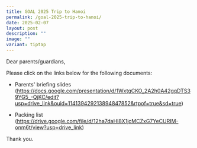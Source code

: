 ```yaml
---
title: GOAL 2025 Trip to Hanoi
permalink: /goal-2025-trip-to-hanoi/
date: 2025-02-07
layout: post
description: ""
image: ""
variant: tiptap
---
```

<p>Dear parents/guardians,</p>
<p></p>
<p>Please click on the links below for the following documents:</p>
<p></p>
<ul data-tight="true" class="tight">
<li>
<p>Parents' briefing slides (<a href="https://docs.google.com/presentation/d/1WxtgCKO_2A2h0A42gqDTS39YG5_-QjKC/edit?usp=drive_link&amp;ouid=114139429213894847852&amp;rtpof=true&amp;sd=true" rel="noopener noreferrer nofollow" target="_blank">https://docs.google.com/presentation/d/1WxtgCKO_2A2h0A42gqDTS39YG5_-QjKC/edit?usp=drive_link&amp;ouid=114139429213894847852&amp;rtpof=true&amp;sd=true</a>)</p>
<p></p>
</li>
<li>
<p>Packing list (<a href="https://drive.google.com/file/d/12ha7daHI8X1jcMCZxG7YeCURIM-onm6t/view?usp=drive_link" rel="noopener noreferrer nofollow" target="_blank">https://drive.google.com/file/d/12ha7daHI8X1jcMCZxG7YeCURIM-onm6t/view?usp=drive_link</a>)</p>
</li>
</ul>
<p></p>
<p>Thank you.</p>
<p></p>